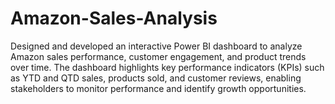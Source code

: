 # Amazon-Sales-Analysis
Designed and developed an interactive Power BI dashboard to analyze Amazon sales performance, customer engagement, and product trends over time. The dashboard highlights key performance indicators (KPIs) such as YTD and QTD sales, products sold, and customer reviews, enabling stakeholders to monitor performance and identify growth opportunities.
